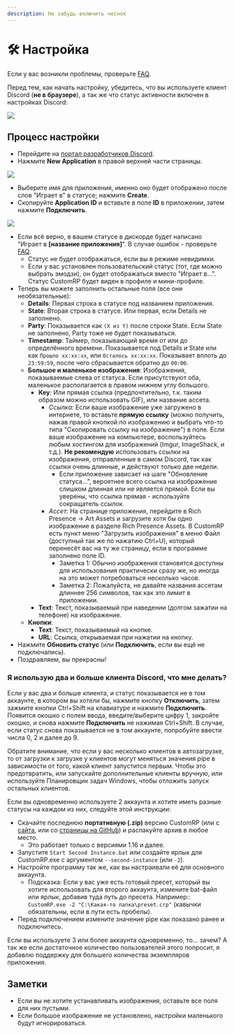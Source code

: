 ```yaml
---
description: Не забудь включить чеснок
---
```


# 🛠 Настройка

Если у вас возникли проблемы, проверьте [FAQ](faq.md).

Перед тем, как начать настройку, убедитесь, что вы используете клиент Discord (**не в браузере**), а так же что статус активности включен в настройках Discord:

![](https://github.com/maximmax42/CustomRP-Docs/assets/2225711/32dacad6-0eec-4e16-98ec-c5e9b04d7abb)

## Процесс настройки

* Перейдите на [портал разработчиков Discord](https://discord.com/developers/applications).
* Нажмите **New Application** в правой верхней части страницы.

![](https://user-images.githubusercontent.com/2225711/161050202-c796103d-6712-401e-be96-3f3712512375.png)

* Выберите имя для приложения, именно оно будет отображено после слов "Играет в" в статусе; нажмите **Create**.
* Скопируйте **Application ID** и вставьте в поле **ID** в приложении, затем нажмите **Подключить**.

![](https://user-images.githubusercontent.com/2225711/161050341-8169af53-5d3f-44d6-b745-cc711e8d1476.png)

* Если всё верно, в вашем статусе в дискорде будет написано "Играет в **\[название приложения]**". В случае ошибок - проверьте [FAQ](faq.md).
  * Статус не будет отображаться, если вы в режиме невидимки.
  * Если у вас установлен пользовательский статус (тот, где можно выбрать эмодзи), он будет отображаться вместо "Играет в...". Статус CustomRP будет виден в профиле и мини-профиле.
* Теперь вы можете заполнить остальные поля (все они необязательные):
  * **Details**: Первая строка в статусе под названием приложения.
  * **State**: Вторая строка в статусе. Или первая, если Details не заполнено.
  * **Party**: Показывается как `(X из Y)` после строки State. Если State не заполнено, Party тоже не будет показываться.
  * **Timestamp**: Таймер, показывающий время от или до определённого времени. Показывается под Details и State или как `Прошло xx:xx:xx`, или `Осталось xx:xx:xx`. Показывает вплоть до `23:59:59`, после чего сбрасывается обратно до `00:00`.
  * **Большое и маленькое изображения**: Изображения, показываемые слева от статуса. Если присутствуют оба, маленькое располагается в правом нижнем углу большого.
    * **Key**: Или прямая ссылка (предпочтительно, т.к. таким образом можно использовать GIF), или название ассета.
      * _Ссылка:_ Если ваше изображение уже загружено в интернете, то вставьте **прямую ссылку** (можно получить, нажав правой кнопкой по изображению и выбрать что-то типа "Скопировать ссылку на изображение") в поле. Если ваше изображение на компьютере, воспользуйтесь любым хостингом для изображений (Imgur, ImageShack, и т.д.). **Не рекомендую** использовать ссылки на изображения, отправленные в самом Discord, так как ссылки очень длинные, и действуют только две недели.
        * Если приложение зависает на шаге "Обновление статуса...", вероятнее всего ссылка на изображение слишком длинная или не является прямой. Если вы уверены, что ссылка прямая - используйте сокращатель ссылок.
      * _Ассет:_ На странице приложения, перейдите в Rich Presence -> Art Assets и загрузите хотя бы одно изображение в разделе Rich Presence Assets. В CustomRP есть пункт меню "Загрузить изображения" в меню Файл (доступный так же по нажатию Ctrl+U), который перенесёт вас на ту же страницу, если в программе заполнено поле ID.
        * Заметка 1: Обычно изображения становятся доступны для использования практически сразу же, но иногда на это может потребоваться несколько часов.
        * Заметка 2: Пожалуйста, не давайте названия ассетам длиннее 256 символов, так как это лимит в приложении.
    * **Text**: Текст, показываемый при наведении (долгом зажатии на телефоне) на изображение.
  * **Кнопки**:
    * **Text**: Текст, показываемый на кнопке.
    * **URL**: Ссылка, открываемая при нажатии на кнопку.
* Нажмите **Обновить статус** (или **Подключить**, если вы ещё не подключались).
* Поздравляем, вы прекрасны!

### Я использую два и больше клиента Discord, что мне делать?

Если у вас два и больше клиента, и статус показывается не в том аккаунте, в котором вы хотели бы, нажмите кнопку **Отключить**, затем зажмите кнопки Ctrl+Shift на клавиатуре и нажмите **Подключить**. Появится окошко с полем ввода, введите/выберите цифру 1, закройте окошко, и снова нажмите **Подключить** не нажимая Ctrl+Shift. В случае, если статус снова показывается не в том аккаунте, попробуйте ввести числа 0, 2 и далее до 9.

Обратите внимание, что если у вас несколько клиентов в автозагрузке, то от загрузки к загрузке у клиентов могут меняться значения pipe в зависимости от того, какой клиент запустится первым. Чтобы это предотвратить, или запускайте дополнительные клиенты вручную, или используйте Планировщик задач Windows, чтобы отложить запуск остальных клиентов.

Если вы одновременно используете 2 аккаунта и хотите иметь разные статусы на каждом из них, следуйте этой инструкции:

* Скачайте последнюю **портативную (.zip)** версию CustomRP (или с [сайта](https://www.customrp.xyz), или со [страницы на GitHub](https://github.com/maximmax42/Discord-CustomRP/releases/latest)) и распакуйте архив в любое место.
  * Это работает только с версиями 1.16 и далее.
* Запустите `Start Second Instance.bat` или создайте ярлык для CustomRP.exe с аргументом `--second-instance` (или `-2`).
* Настройте программу так же, как вы настраивали её для основного аккаунта.
  * Подсказка: Если у вас уже есть готовый пресет, который вы хотите использовать для второго аккаунта, измените bat-файл или ярлык, добавив туда путь до пресета. Например:: `CustomRP.exe -2 "C:\Какая-то папка\preset.crp"` (кавычки обязательны, если в пути есть пробелы).
* Перед подключением измените значение pipe как показано ранее и подключитесь.

Если вы используете 3 или более аккаунта одновременно, то... зачем? А так же если достаточное количество пользователей этого попросит, я добавлю поддержку для большего количества экземпляров приложения.

## Заметки

* Если вы не хотите устанавливать изображения, оставьте все поля для них пустыми.
* Если большое изображение не установлено, настройки маленького будут игнорироваться.
